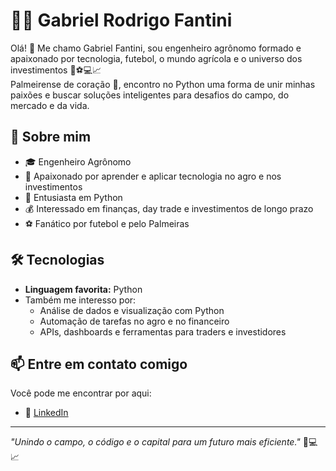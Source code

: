# 👨‍🌾 Gabriel Rodrigo Fantini

Olá! 👋 Me chamo Gabriel Fantini, sou engenheiro agrônomo formado e apaixonado por tecnologia, futebol, o mundo agrícola e o universo dos investimentos 🌾⚽💻📈  
Palmeirense de coração 💚, encontro no Python uma forma de unir minhas paixões e buscar soluções inteligentes para desafios do campo, do mercado e da vida.

## 🚀 Sobre mim

- 🎓 Engenheiro Agrônomo
- 🌱 Apaixonado por aprender e aplicar tecnologia no agro e nos investimentos
- 🐍 Entusiasta em Python
- 💰 Interessado em finanças, day trade e investimentos de longo prazo
- ⚽ Fanático por futebol e pelo Palmeiras

## 🛠️ Tecnologias

- **Linguagem favorita:** Python
- Também me interesso por:
  - Análise de dados e visualização com Python
  - Automação de tarefas no agro e no financeiro
  - APIs, dashboards e ferramentas para traders e investidores

## 📫 Entre em contato comigo

Você pode me encontrar por aqui:

- 💼 [LinkedIn](https://www.linkedin.com/in/gabriel-fantini-61b814252/)

---

_"Unindo o campo, o código e o capital para um futuro mais eficiente."_ 🌾💻📈
